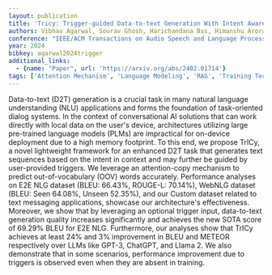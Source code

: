 ```yaml
---
layout: publication
title: 'Tricy: Trigger-guided Data-to-text Generation With Intent Aware Attention-copy'
authors: Vibhav Agarwal, Sourav Ghosh, Harichandana Bss, Himanshu Arora, Barath Raj Kandur Raja
conference: "IEEE/ACM Transactions on Audio Speech and Language Processing vol. 32 pp. 1173-1184 2024"
year: 2024
bibkey: agarwal2024trigger
additional_links:
  - {name: "Paper", url: 'https://arxiv.org/abs/2402.01714'}
tags: ['Attention Mechanism', 'Language Modeling', 'RAG', 'Training Techniques', 'Model Architecture', 'Applications', 'Tools', 'GPT']
---
```

Data-to-text (D2T) generation is a crucial task in many natural language
understanding (NLU) applications and forms the foundation of task-oriented
dialog systems. In the context of conversational AI solutions that can work
directly with local data on the user's device, architectures utilizing large
pre-trained language models (PLMs) are impractical for on-device deployment due
to a high memory footprint. To this end, we propose TrICy, a novel lightweight
framework for an enhanced D2T task that generates text sequences based on the
intent in context and may further be guided by user-provided triggers. We
leverage an attention-copy mechanism to predict out-of-vocabulary (OOV) words
accurately. Performance analyses on E2E NLG dataset (BLEU: 66.43%, ROUGE-L:
70.14%), WebNLG dataset (BLEU: Seen 64.08%, Unseen 52.35%), and our Custom
dataset related to text messaging applications, showcase our architecture's
effectiveness. Moreover, we show that by leveraging an optional trigger input,
data-to-text generation quality increases significantly and achieves the new
SOTA score of 69.29% BLEU for E2E NLG. Furthermore, our analyses show that
TrICy achieves at least 24% and 3% improvement in BLEU and METEOR respectively
over LLMs like GPT-3, ChatGPT, and Llama 2. We also demonstrate that in some
scenarios, performance improvement due to triggers is observed even when they
are absent in training.
